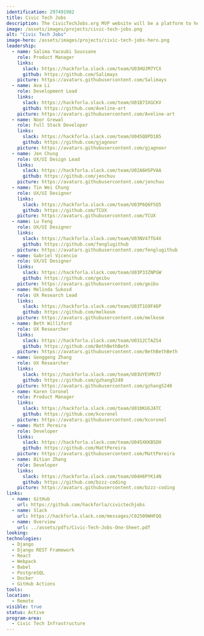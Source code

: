 ```yaml
---
identification: 297491982
title: Civic Tech Jobs
description: The CivicTechJobs.org MVP website will be a platform to help prospective volunteers find inter disciplinary projects that will be useful for their career development while contributing to positive civic impact and a CMS for Hack for LA projects to be able to list their open roles.<br><br>The tool will match volunteers by availability, role, and program area. Future iterations of the platform will focus helping volunteers find volunteer opportunities that match paid job postings, so that a volunteer can better prepare themselves for the marketplace.
image: /assets/images/projects/civic-tech-jobs.png
alt: "Civic Tech Jobs"
image-hero: /assets/images/projects/civic-tech-jobs-hero.png
leadership: 
  - name: Salima Yacoubi Soussane 
    role: Product Manager
    links:
      slack: https://hackforla.slack.com/team/U03HUJM7YCX
      github: https://github.com/Salimays
    picture: https://avatars.githubusercontent.com/Salimays
  - name: Ava Li
    role: Development Lead
    links:
      slack: https://hackforla.slack.com/team/U01B73XGCKV
      github: https://github.com/Aveline-art
    picture: https://avatars.githubusercontent.com/Aveline-art
  - name: Noor Grewal
    role: Full Stack Developer
    links:
      slack: https://hackforla.slack.com/team/U045Q8PD1B5
      github: https://github.com/gjagnoor
    picture: https://avatars.githubusercontent.com/gjagnoor 
  - name: Jen Chung
    role: UX/UI Design Lead
    links:
      slack: https://hackforla.slack.com/team/U02A6H5PVAA
      github: https://github.com/jenchuu
    picture: https://avatars.githubusercontent.com/jenchuu
  - name: Tin Wei Chung
    role: UX/UI Designer
    links:
      slack: https://hackforla.slack.com/team/U03P6Q6FSQ5
      github: https://github.com/TCUX
    picture: https://avatars.githubusercontent.com/TCUX
  - name: Lu Feng
    role: UX/UI Designer
    links:
      slack: https://hackforla.slack.com/team/U03NV47TG4X
      github: https://github.com/fenglugithub
    picture: https://avatars.githubusercontent.com/fenglugithub
  - name: Gabriel Vicencio
    role: UX/UI Designer
    links:
      slack: https://hackforla.slack.com/team/U03P33ZNPGW
      github: https://github.com/geibu
    picture: https://avatars.githubusercontent.com/geibu
  - name: Melinda Sukosd
    role: UX Research Lead
    links:
      slack: https://hackforla.slack.com/team/U03T1G9F46P
      github: https://github.com/melkosm
    picture: https://avatars.githubusercontent.com/melkosm
  - name: Beth Williford
    role: UX Researcher
    links:
      slack: https://hackforla.slack.com/team/U0312CTAZS4
      github: https://github.com/BethBethBeth
    picture: https://avatars.githubusercontent.com/BethBethBeth
  - name: Genggeng Zhang
    role: UX Researcher
    links:
      slack: https://hackforla.slack.com/team/U03UYEVMV37
      github: https://github.com/gzhang5240
    picture: https://avatars.githubusercontent.com/gzhang5240   
  - name: Karen Coronel
    role: Product Manager
    links:
      slack: https://hackforla.slack.com/team/U010KUGJATC
      github: https://github.com/kcoronel
    picture: https://avatars.githubusercontent.com/kcoronel
  - name: Matt Pereira
    role: Developer
    links:
      slack: https://hackforla.slack.com/team/U045XKKB5DH
      github: https://github.com/MattPereira
    picture: https://avatars.githubusercontent.com/MattPereira 
  - name: Bitian Zhang
    role: Developer
    links:
      slack: https://hackforla.slack.com/team/U04H6PYK14N
      github: https://github.com/bzzz-coding
    picture: https://avatars.githubusercontent.com/bzzz-coding
links: 
  - name: GitHub
    url: https://github.com/hackforla/civictechjobs
  - name: Slack
    url: https://hackforla.slack.com/messages/C02509WHFQQ
  - name: Overview
    url: ../assets/pdfs/Civic-Tech-Jobs-One-Sheet.pdf
looking: 
technologies: 
  - Django
  - Django REST Framework
  - React
  - Webpack
  - Babel
  - PostgreSQL
  - Docker
  - GitHub Actions
tools: 
location: 
  - Remote
visible: true
status: Active
program-area: 
  - Civic Tech Infrastructure
---
```

